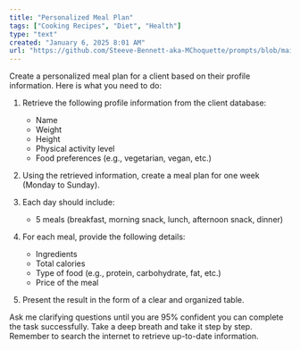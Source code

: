 ```yaml
---
title: "Personalized Meal Plan"
tags: ["Cooking Recipes", "Diet", "Health"]
type: "text"
created: "January 6, 2025 8:01 AM"
url: "https://github.com/Steeve-Bennett-aka-MChoquette/prompts/blob/main/personalized_meal_plan.md"
---
```


Create a personalized meal plan for a client based on their profile information. Here is what you need to do:

1. Retrieve the following profile information from the client database:
   - Name
   - Weight
   - Height
   - Physical activity level
   - Food preferences (e.g., vegetarian, vegan, etc.)
   
2. Using the retrieved information, create a meal plan for one week (Monday to Sunday).

3. Each day should include:
   - 5 meals (breakfast, morning snack, lunch, afternoon snack, dinner)
   
4. For each meal, provide the following details:
   - Ingredients
   - Total calories
   - Type of food (e.g., protein, carbohydrate, fat, etc.)
   - Price of the meal

5. Present the result in the form of a clear and organized table.

Ask me clarifying questions until you are 95% confident you can complete the task successfully. Take a deep breath and take it step by step. Remember to search the internet to retrieve up-to-date information.